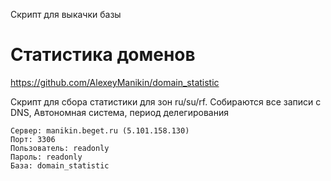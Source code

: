 Скрипт для выкачки базы


# Статистика доменов
https://github.com/AlexeyManikin/domain_statistic

Скрипт для сбора статистики для зон ru/su/rf. Собираются все записи c DNS, Автономная система, период делегирования

    Сервер: manikin.beget.ru (5.101.158.130)
    Порт: 3306
    Пользователь: readonly
    Пароль: readonly
    База: domain_statistic
